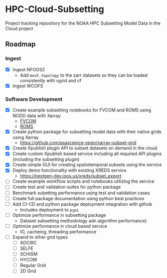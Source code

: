 # HPC-Cloud-Subsetting
Project tracking repository for the NOAA HPC Subsetting Model Data in the Cloud project


## Roadmap
### Ingest
- [x] Ingest NFOGS2
   * Add `mesh_topology` to the zarr datasets so they can be loaded consistently with ugrid and cf
- [x] Ingest WCOFS

### Software Development
- [x] Create example subsetting notebooks for FVCOM and ROMS using NODD data with Xarray
    * [FVCOM](https://github.com/mpiannucci/ocean-notebooks/blob/main/ngofs2_best_subset.ipynb)
    * [ROMS](https://github.com/mpiannucci/ocean-notebooks/blob/main/wcofs_best_subset.ipynb)
- [x] Create python package for subsetting model data with their native grids using Xarray
    * https://github.com/asascience-open/xarray-subset-grid
- [x] Create Xpublish plugin API to subset datasets on demand in the cloud
- [x] Create custom Xpublish based service including all required API plugins (including the subsetting plugin)
- [x] Create simple GUI for creating spatiotemporal subsets using the service
- [x] Deploy demo functionality with existing XREDS service
    * https://nextgen-dev.ioos.us/xreds/subset_export
- [ ] Create example workflow scripts and notebooks utilizing the service
- [ ] Create test and validation suites for python package
- [ ] Benchmark subetting performance using test and validation cases
- [ ] Create full package documentation using python best practices
- [ ] Add CI-CD and python package deployment integration with github
    * Includes deployment to `pypi`
- [ ] Optimize performance in subsetting package
    * Dataset subsetting methodology adn algorithm performance)
- [ ] Optimize performance in cloud based service
    * IO, cacheing, threading performance 
- [ ] Expand to other grid types
    - [ ] ADCIRC
    - [ ] SELFE
    - [ ] SCHISM
    - [ ] HYCOM
    - [ ] Regular Grid
    - [ ] 2D Grid

